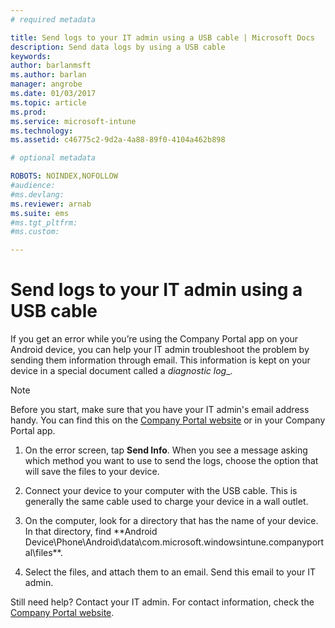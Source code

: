 ```yaml
---
# required metadata

title: Send logs to your IT admin using a USB cable | Microsoft Docs
description: Send data logs by using a USB cable
keywords:
author: barlanmsftms.author: barlan
manager: angrobe
ms.date: 01/03/2017
ms.topic: article
ms.prod:
ms.service: microsoft-intune
ms.technology:
ms.assetid: c46775c2-9d2a-4a88-89f0-4104a462b898

# optional metadata

ROBOTS: NOINDEX,NOFOLLOW
#audience:
#ms.devlang:
ms.reviewer: arnab
ms.suite: ems
#ms.tgt_pltfrm:
#ms.custom:

---
```



# Send logs to your IT admin using a USB cable

If you get an error while you’re using the Company Portal app on your Android device, you can help your IT admin troubleshoot the problem by sending them information through email. This information is kept on your device in a special document called a _diagnostic log__.

> [!Note]
> Before you start, make sure that you have your IT admin's email address handy. You can find this on the [Company Portal website](http://portal.manage.microsoft.com) or in your Company Portal app.

1.  On the error screen, tap **Send Info**. When you see a message asking which method you want to use to send the logs, choose the option that will save the files to your device.

2.  Connect your device to your computer with the USB cable. This is generally the same cable used to charge your device in a wall outlet.

3.  On the computer, look for a directory that has the name of your device. In that directory, find **Android Device\Phone\Android\data\com.microsoft.windowsintune.companyportal\files\**.

4.  Select the files, and attach them to an email. Send this email to your IT admin.

Still need help? Contact your IT admin. For contact information, check the [Company Portal website](http://portal.manage.microsoft.com).
